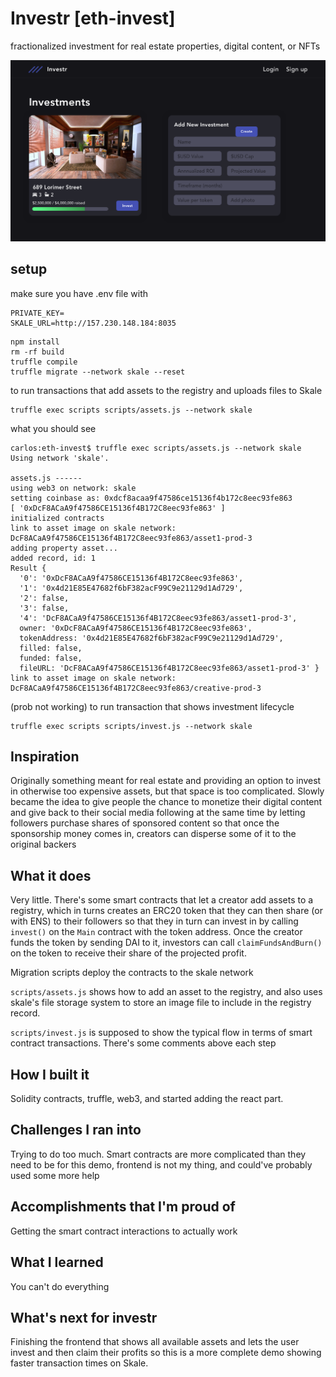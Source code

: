 # Investr [eth-invest]

fractionalized investment for real estate properties, digital content, or NFTs

![dash](public/investr.png)

## setup
make sure you have .env file with
```
PRIVATE_KEY=
SKALE_URL=http://157.230.148.184:8035
```

```
npm install
rm -rf build
truffle compile
truffle migrate --network skale --reset
```

to run transactions that add assets to the registry and uploads files to Skale
```
truffle exec scripts scripts/assets.js --network skale
```

what you should see
```
carlos:eth-invest$ truffle exec scripts/assets.js --network skale
Using network 'skale'.

assets.js ------
using web3 on network: skale
setting coinbase as: 0xdcf8acaa9f47586ce15136f4b172c8eec93fe863
[ '0xDcF8ACaA9f47586CE15136f4B172C8eec93fe863' ]
initialized contracts
link to asset image on skale network: DcF8ACaA9f47586CE15136f4B172C8eec93fe863/asset1-prod-3
adding property asset...
added record, id: 1
Result {
  '0': '0xDcF8ACaA9f47586CE15136f4B172C8eec93fe863',
  '1': '0x4d21E85E47682f6bF382acF99C9e21129d1Ad729',
  '2': false,
  '3': false,
  '4': 'DcF8ACaA9f47586CE15136f4B172C8eec93fe863/asset1-prod-3',
  owner: '0xDcF8ACaA9f47586CE15136f4B172C8eec93fe863',
  tokenAddress: '0x4d21E85E47682f6bF382acF99C9e21129d1Ad729',
  filled: false,
  funded: false,
  fileURL: 'DcF8ACaA9f47586CE15136f4B172C8eec93fe863/asset1-prod-3' }
link to asset image on skale network: DcF8ACaA9f47586CE15136f4B172C8eec93fe863/creative-prod-3
```

(prob not working) to run transaction that shows investment lifecycle
```
truffle exec scripts scripts/invest.js --network skale
```

## Inspiration
Originally something meant for real estate and providing an option to invest in otherwise too expensive assets, but that space is too complicated. Slowly became the idea to give people the chance to monetize their digital content and give back to their social media following at the same time by letting followers purchase shares of sponsored content so that once the sponsorship money comes in, creators can disperse some of it to the original backers

## What it does
Very little. There's some smart contracts that let a creator add assets to a registry, which in turns creates an ERC20 token that they can then share (or with ENS) to their followers so that they in turn can invest in by calling `invest()` on the `Main` contract with the token address. Once the creator funds the token by sending DAI to it, investors can call `claimFundsAndBurn()` on the token to receive their share of the projected profit.

Migration scripts deploy the contracts to the skale network

`scripts/assets.js` shows how to add an asset to the registry, and also uses skale's file storage system to store an image file to include in the registry record.

`scripts/invest.js` is supposed to show the typical flow in terms of smart contract transactions. There's some comments above each step

## How I built it
Solidity contracts, truffle, web3, and started adding the react part.

## Challenges I ran into
Trying to do too much. Smart contracts are more complicated than they need to be for this demo, frontend is not my thing, and could've probably used some more help

## Accomplishments that I'm proud of
Getting the smart contract interactions to actually work

## What I learned
You can't do everything

## What's next for investr
Finishing the frontend that shows all available assets and lets the user invest and then claim their profits so this is a more complete demo showing faster transaction times on Skale.
